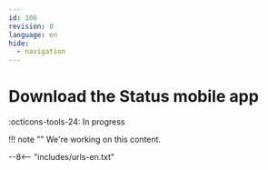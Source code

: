 ```yaml
---
id: 106
revision: 0
language: en
hide:
  - navigation
---
```


# Download the Status mobile app

 :octicons-tools-24: In progress

!!! note ""
     We're working on this content.

--8<-- "includes/urls-en.txt"
